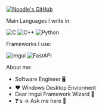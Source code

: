 [![Noodle's GitHub](https://github-readme-stats.vercel.app/api?username=Noodle-1337&count_private=true&show_icons=true&theme=dracula)](https://github.com/Noodle-1337/)


Main Languages I write in:

![C](https://img.shields.io/badge/c-%2300599C.svg?style=for-the-badge&logo=c&logoColor=white&color=grey)
![C++](https://img.shields.io/badge/c++-%2300599C.svg?style=for-the-badge&logo=c%2B%2B&logoColor=white&color=ff69b4)
![Python](https://img.shields.io/badge/python-3670A0?style=for-the-badge&logo=python&logoColor=ffdd54)

Frameworks I use:

![imgui](https://img.shields.io/badge/-imgui-blue?style=for-the-badge&logoColor=white&link=https://github.com/ocornut/imgui&link=https://github.com/ocornut/imgui)
![FastAPI](https://img.shields.io/badge/fastapi-%2300599C.svg?style=for-the-badge&logo=fastapi&logoColor=white)

About me:

* Software Engineer 🖥️
* ❤️ Windows Desktop Enviorment
* Dear imgui Framework Wizard 🧙
* ❓'s -> Ask me here 🔽
